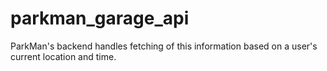 # parkman_garage_api
ParkMan's backend handles fetching of this information based on a user's current location and time.

